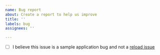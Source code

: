 ```yaml
---
name: Bug report
about: Create a report to help us improve
title: ''
labels: bug
assignees: ''

---
```


[//]: # "This project is for the reload **_sample app_**. If you have a bug to file on reload itself please file it over [there](https://github.com/alallier/reload/issues)"
- [ ] I believe this issue is a sample application bug and not a [reload issue](https://github.com/alallier/reload/issues)
